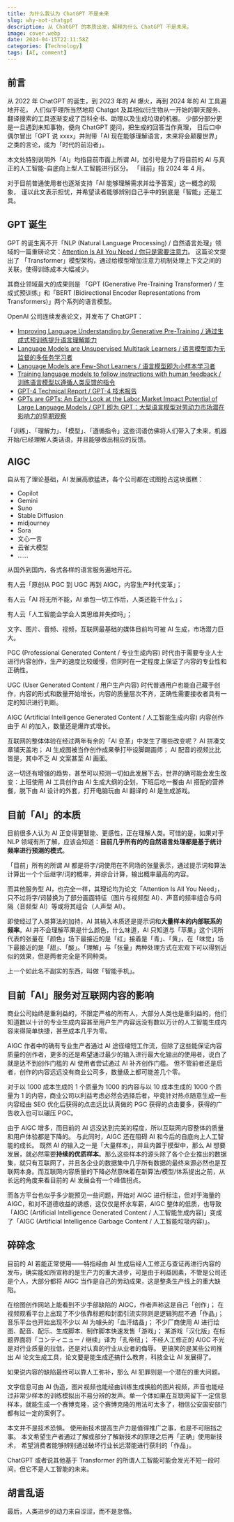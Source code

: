 ```yaml
---
title: 为什么我认为 ChatGPT 不是未来
slug: why-not-chatgpt
description: 从 ChatGPT 的本质出发，解释为什么 ChatGPT 不是未来。
image: cover.webp
date: 2024-04-15T22:11:58Z
categories: [Technology]
tags: [AI, comment]
---
```


## 前言

从 2022 年 ChatGPT 的诞生，到 2023 年的 AI 爆火，再到 2024 年的 AI 工具遍地开花，
人们似乎理所当然地将 Chatgpt 及其相似衍生物从一开始的聊天服务、翻译搜索的工具逐渐变成了百科全书、助理以及生成垃圾的机器。
少部分部分更是一旦遇到未知事物，便向 ChatGPT 提问，把生成的回答当作真理，
日后口中偶尔冒出「GPT 说 xxxx」并附带「AI 现在能够理解语言，未来将会颠覆世界」之类的言论，成为「时代的前沿者」。

本文处特别说明外「AI」均指目前市面上所谓 AI，加引号是为了将目前的 AI 与真正的人工智能-自底向上型人工智能进行区分。
「目前」指 2024 年 4 月。

对于目前普通使用者也逐渐支持「AI 能够理解需求并给予答案」这一概念的现象，
谨以此文表示担忧，并希望读者能够辨别自己手中的到底是「智能」还是工具。

## GPT 诞生

GPT 的诞生离不开「NLP (Natural Language Processing) / 自然语言处理」领域的一篇重磅论文：[Attention Is All You Need / 你只是需要注意力](https://arxiv.org/pdf/1706.03762.pdf)。
这篇论文提出了 「Transformer」模型架构，通过给模型增加注意力机制处理上下文之间的关联，使得训练成本大幅减少。

其商业领域最大的成果则是 「GPT (Generative Pre-Training Transformer) / 生成式预训练」和「BERT (Bidirectional Encoder Representations from Transformers)」两个系列的语言模型。

OpenAI 公司连续发表论文，并发布了 ChatGPT：

- [Improving Language Understanding by Generative Pre-Training / 通过生成式预训练提升语言理解能力](https://cdn.openai.com/research-covers/language-unsupervised/language_understanding_paper.pdf)
- [Language Models are Unsupervised Multitask Learners / 语言模型即为无监督的多任务学习者](https://cdn.openai.com/better-language-models/language_models_are_unsupervised_multitask_learners.pdf)
- [Language Models are Few-Shot Learners / 语言模型即为小样本学习者](https://arxiv.org/pdf/2005.14165.pdf)
- [Training language models to follow instructions with human feedback / 训练语言模型以遵循人类反馈的指令](https://arxiv.org/pdf/2203.02155.pdf)
- [GPT-4 Technical Report / GPT-4 技术报告](https://arxiv.org/pdf/2303.08774v2.pdf)
- [GPTs are GPTs: An Early Look at the Labor Market Impact Potential of Large Language Models / GPT 即为 GPT：大型语言模型对劳动力市场潜在影响力的早期观察](https://arxiv.org/pdf/2303.10130.pdf)

「训练」、「理解力」、「模型」、「遵循指令」这些词语仿佛将人们带入了未来，机器开始/已经理解人类话语，并且能够做出相应的反馈。

## AIGC

自从有了理论基础，AI 发展高歌猛进，各个公司都在试图抢占这块蛋糕：

- Copilot
- Gemini
- Suno
- Stable Diffusion
- midjourney
- Sora
- 文心一言
- 云雀大模型
- ……

从国外到国内，各式各样的语言服务遍地开花。

有人云「原创从 PGC 到 UGC 再到 AIGC，内容生产时代变革」；

有人云「AI 将无所不能，AI 承包一切工作后，人类还能干什么」；

有人云「人工智能会学会人类思维并失控吗」；

文字、图片、音频、视频，互联网最基础的媒体目前均可被 AI 生成，市场潜力巨大。

PGC (Professional Generated Content / 专业生成内容) 时代由于需要专业人士进行内容创作，生产的速度比较缓慢，但同时在一定程度上保证了内容的专业性和正确性。

UGC (User Generated Content / 用户生产内容) 时代普通用户也能自己藏于创作，内容的形式和数量开始增长，内容的质量层次不齐，正确性需要接收者具有一定的知识进行判断。

AIGC (Artificial Intelligence Generated Content / 人工智能生成内容) 内容创作由于 AI 的加入，数量还是爆炸式增长。

互联网的整体体验在经过两年有余的「AI 变革」中发生了哪些改变呢？
AI 拼凑文章铺天盖地；
AI 生成图被当作创作成果拳打毕设脚踢画师；
AI 配音的视频比比皆是，其中不乏 AI 文案甚至 AI 画面。

这一切还有增强的趋势，甚至可以预测一切如此发展下去，世界的确可能会发生改变：上班使用 AI 工具创作由 AI 生成大纲的企划，下班后吃一餐由 AI 搭配的营养餐，脱下由 AI 设计的外套，打开电脑玩由 AI 翻译的 AI 是生成游戏。

## 目前「AI」的本质

目前很多人认为 AI 正变得更智能、更感性，正在理解人类。可惜的是，如果对于 NLP 领域有所了解，应该会知道：**目前几乎所有的的自然语言处理都是基于统计频率进行预测的模式**。

「目前」所有的所谓 AI 都是将字/词使用在不同场的张量表示，通过提示词和算法计算出一个个后继字/词的概率，并综合计算，输出概率最高的内容。

而其他服务型 AI，也完全一样，其理论均为论文「Attention Is All You Need」，只不过将字/词替换为了部分画面特征（图片与视频型 AI）、声音的频率组合与间隔（音频型 AI）等或将其组合（人声型 AI）。

即使经过了人类算法的加持，AI 其输入本质还是提示词和**大量样本的内部联系的频率**。AI 并不会理解苹果是什么颜色，什么味道，AI 只知道与「苹果」这个词所代表的张量在「颜色」场下最接近的是「红」接着是「青」、「黄」，在「味觉」场下最接近的是「甜」、「酸」。「理解」与「张量」两种处理方式在宏观下可以得到近似的效果，但是两者完全是不同种类。

上一个如此名不副实的东西，叫做「智能手机」。

## 目前「AI」服务对互联网内容的影响

商业公司始终是重利益的，不限定严格的所有人，大部分人类也是重利益的，他们知道数以十计的专业生成内容甚至用户生产内容远没有数以万计的人工智能生成内容来得简单快捷，甚至成本几乎为零。

AIGC 作者中的确有专业生产者通过 AI 途径缩短工作流，但除了这些能保证内容质量的创作者，更多的还是希望通过最少的输入进行最大化输出的使用者，说白了就是达不到创作门槛的 AI 使用者尝试通过 AI 补齐创作门槛。
但不管前者还是后者，创作的内容远远没有商业公司多，数量级上都可能差几个零。

对于以 1000 成本生成的 1 个质量为 1000 的内容与以 10 成本生成的 1000 个质量为 1 的内容，商业公司以利益考虑必然会选择后者，毕竟针对热点随意生成一些内容经由 SEO 优化后获得的点击远比认真做的 PGC 获得的点击要多，获得的广告收入也可以碾压 PGC。

由于 AIGC 增多，而目前的 AI 远没达到完美的程度，所以互联网内容整体的质量和用户体验都是下降的。
与此同时，AIGC 还在阻碍 AI 和今后的自底向上人工智能的成长。
既然 AI 的输入之一是「大量样本」，并且内置于模型中，那么 AI 想要发展，就必然需要**持续的优质样本**。那么这些样本的源头除了各个企业推出的数据集，就只有互联网了，并且各企业的数据集中几乎所有数据的最终来源必然也是互联网本身。而互联网内容质量的下降必然意味着在新算法/模型/体系提出之前，从长远的角度来看目前的 AI 发展会有一个峰值拐点。

而各方平台也似乎多少能预见一些问题，开始对 AIGC 进行标注，但对于海量的 AIGC，和对不道德收益的诱惑，这仅仅是杯水车薪，AIGC 整体的低质，也导致「AIGC (Artificial Intelligence Generated Content / 人工智能生成内容)」变成了「AIGC (Artificial Intelligence Garbage Content / 人工智能垃圾内容)」。

## 碎碎念

目前的 AI 若能正常使用——特指经由 AI 生成后经人工修正与查证再进行内容的发布，确实能如所宣称的是生产力的重大进步，可是由于利益因素，不管是公司还是个人，大部分都将 AIGC 当作是自己的劳动成果，这是整条生产线上的重大缺陷。

在绘图创作网站上能看到不少手部缺陷的 AIGC，作者声称这是自己「创作」；
在视频观看平台上出现了不少依靠标题和封面引流实际则是逻辑狗屁不通「作品」；
音乐平台也开始出现不少以 AI 为噱头的「血汗结晶」；
不少厂商使用 AI 进行绘图、配音、配乐、生成脚本、制作脚本快速发售「游戏」；
某游戏「汉化版」在标题界面将「コンティニュー / 继续」译为「孔帝纽」；
不经人工修正的 AIGC 不光是对行业质量的拉低，还是对认真的行业从业者的侮辱。
更搞笑的是某些公司推出 AI 论文生成工具，论文要是能生成还搞什么教育，科技全让 AI 发展得了。

如果说内容的缺陷最终可以靠人工弥补，那么 AI 犯罪则是一个潜在的重大问题。

文字信息可由 AI 伪造，图片视频也能经由训练生成换脸的图片视频，声音也能经过非常少样本的训练模拟出不易分辨的发声。单一个体如果在互联网留下一定信息样本，就能生成一个赛博克隆，这个赛博克隆的用法可太多了，相信公安国安部门都有过一定的案例了。

本文并不是技术恐惧。
使用新技术提高生产力是值得推广之事，也是不可阻挡之事。
本文希望生产者通过了解或部分了解新技术的原理之后再「正确」使用新技术，
希望消费者能够辨别通过破坏行业长远潜能进行获利的「作品」。

ChatGPT 或者说其他基于 Transformer 的所谓人工智能可能会发光不短一段时间，但它不是人工智能的未来。

## 胡言乱语

最后，人类进步的动力来自涩涩，而不是怠惰。
